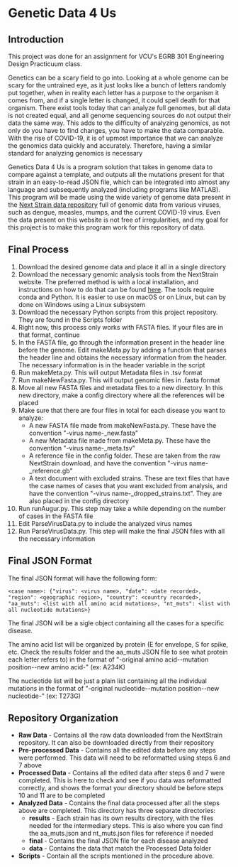 # Genetic Data 4 Us
## Introduction

This project was done for an assignment for VCU's EGRB 301 Engineering Design Practicuum class. 

Genetics can be a scary field to go into. Looking at a whole genome can be scary for the untrained eye, as it just looks like a bunch of letters randomly put together, when in reality each letter has a purpose to the organism it comes from, and if a single letter is changed, it could spell death for that organism. There exist tools today that can analyze full genomes, but all data is not created equal, and all genome sequencing sources do not output their data the same way. This adds to the difficulty of analyzing genomics, as not only do you have to find changes, you have to make the data comparable. With the rise of COVID-19, it is of upmost importance that we can analyze the genomics data quickly and accurately. Therefore, having a similar standard for analyzing genomics is necessary

Genetics Data 4 Us is a program solution that takes in genome data to compare against a template, and outputs all the mutations present for that strain in an easy-to-read JSON file, which can be integrated into almost any language and subsequently analyzed (including programs like MATLAB). This program will be made using the wide variety of genome data present in the [Next Strain data repository](https://github.com/nextstrain) full of genomic data from various viruses, such as dengue, measles, mumps, and the current COVID-19 virus. Even the data present on this website is not free of irregularities, and my goal for this project is to make this program work for this repository of data. 

## Final Process

1. Download the desired genome data and place it all in a single directory
2. Download the necessary genomic analysis tools from the NextStrain website. The preferred method is with a local installation, and instructions on how to do that can be found [here](https://nextstrain.org/docs/getting-started/local-installation). The tools require conda and Python. It is easier to use on macOS or on Linux, but can by done on Windows using a Linux subsystem
3. Download the necessary Python scripts from this project repository. They are found in the Scripts folder
4. Right now, this process only works with FASTA files. If your files are in that format, continue
5. In the FASTA file, go through the information present in the header line before the genome. Edit makeMeta.py by adding a function that parses the header line and obtains the necessary information from the header. The necessary information is in the header variable in the script
6. Run makeMeta.py. This will output Metadata files in .tsv format
7. Run makeNewFasta.py. This will output genomic files in .fasta format
8. Move all new FASTA files and metadata files to a new directory. In this new directory, make a config directory where all the references will be placed
9. Make sure that there are four files in total for each disease you want to analyze: 
   - A new FASTA file made from makeNewFasta.py. These have the convention "-virus name-_new.fasta"
   - A new Metadata file made from makeMeta.py. These have the convention "-virus name-_meta.tsv" 
   - A reference file in the config folder. These are taken from the raw NextStrain download, and have the convention "-virus name-_reference.gb"
   - A text document with excluded strains. These are text files that have the case names of cases that you want excluded from analysis, and have the convention "-virus name-_dropped_strains.txt". They are also placed in the config directory
10. Run runAugur.py. This step may take a while depending on the number of cases in the FASTA file
11. Edit ParseVirusData.py to include the analyzed virus names
12. Run ParseVirusData.py. This step will make the final JSON files with all the necessary information
  
## Final JSON Format

The final JSON format will have the following form: 

```
<case name>: {"virus": <virus name>, "date": <date recorded>, "region": <geographic region>, "country": <country recorded>, "aa_muts": <list with all amino acid mutations>, "nt_muts": <list with all nucleotide mutations>}
```

The final JSON will be a sigle object containing all the cases for a specific disease. 

The amino acid list will be organized by protein (E for envelope, S for spike, etc. Check the results folder and the aa_muts JSON file to see what protein each letter refers to) in the format of "-original amino acid--mutation position--new amino acid-" (ex: A234K)

The nucleotide list will be just a plain list containing all the individual mutations in the format of "-original nucleotide--mutation position--new nucleotide-" (ex: T273G)

## Repository Organization

* __Raw Data__ - Contains all the raw data downloaded from the NextStrain repository. It can also be downloaded directly from their repository
* __Pre-processed Data__ - Contains all the edited data before any steps were performed. This data will need to be reformatted using steps 6 and 7 above
* __Processed Data__ - Contains all the edited data after steps 6 and 7 were completed. This is here to check and see if you data was reformatted correctly, and shows the format your directory should be before steps 10 and 11 are to be completed
* __Analyzed Data__ - Contains the final data processed after all the steps above are completed. This directory has three separate directories: 
  - __results__ - Each strain has its own results directory, with the files needed for the intermediary steps. This is also where you can find the aa_muts.json and nt_muts.json files for reference if needed
  - __final__ - Contains the final JSON file for each disease analyzed
  - __data__ - Contains the data that match the Processed Data folder
* __Scripts__ - Contain all the scripts mentioned in the procedure above.
